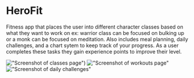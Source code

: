 # HeroFit

Fitness app that places the user into different character classes based on what they want to work on ex: warrior class can be focused on bulking up or a monk can be focused on meditation. Also includes meal planning, daily challenges, and a chart sytem to keep track of your progress. As a user completes these tasks they gain experience points to improve their level.

!["Screenshot of classes page"](https://github.com/brettg17/Herofit/blob/main/comments/README/C:\Users\brett\OneDrive\Desktop\HeroFit\(classes.png))
!["Screenshot of workouts page"](https://github.com/brettg17/Herofit/blob/main/comments/README/"C:\Users\brett\OneDrive\Desktop\HeroFit\dailyChallenges.png")
!["Screenshot of daily challenges"](https://github.com/brettg/17Herofit/blob/main/comments/README/(dailyChallenges-1.png))
